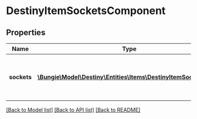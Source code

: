 # DestinyItemSocketsComponent

## Properties
Name | Type | Description | Notes
------------ | ------------- | ------------- | -------------
**sockets** | [**\Bungie\Model\Destiny\Entities\Items\DestinyItemSocketState[]**](DestinyItemSocketState.md) | The list of all sockets on the item, and their status information. | [optional] 

[[Back to Model list]](../README.md#documentation-for-models) [[Back to API list]](../README.md#documentation-for-api-endpoints) [[Back to README]](../README.md)


